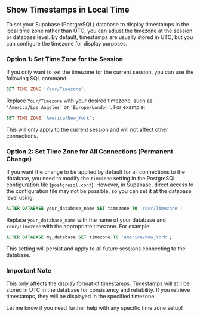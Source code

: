 ## Show Timestamps in Local Time

To set your Supabase (PostgreSQL) database to display timestamps in the local time zone rather than UTC, you can adjust the timezone at the session or database level. By default, timestamps are usually stored in UTC, but you can configure the timezone for display purposes.

### Option 1: Set Time Zone for the Session

If you only want to set the timezone for the current session, you can use the following SQL command:

```sql
SET TIME ZONE 'Your/Timezone';
```

Replace `Your/Timezone` with your desired timezone, such as `'America/Los_Angeles'` or `'Europe/London'`. For example:

```sql
SET TIME ZONE 'America/New_York';
```

This will only apply to the current session and will not affect other connections.

### Option 2: Set Time Zone for All Connections (Permanent Change)

If you want the change to be applied by default for all connections to the database, you need to modify the `timezone` setting in the PostgreSQL configuration file (`postgresql.conf`). However, in Supabase, direct access to the configuration file may not be possible, so you can set it at the database level using:

```sql
ALTER DATABASE your_database_name SET timezone TO 'Your/Timezone';
```

Replace `your_database_name` with the name of your database and `Your/Timezone` with the appropriate timezone. For example:

```sql
ALTER DATABASE my_database SET timezone TO 'America/New_York';
```

This setting will persist and apply to all future sessions connecting to the database.

### Important Note

This only affects the display format of timestamps. Timestamps will still be stored in UTC in the database for consistency and reliability. If you retrieve timestamps, they will be displayed in the specified timezone.

Let me know if you need further help with any specific time zone setup!
